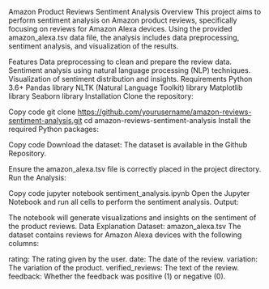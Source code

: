 Amazon Product Reviews Sentiment Analysis
Overview
This project aims to perform sentiment analysis on Amazon product reviews, specifically focusing on reviews for Amazon Alexa devices. Using the provided amazon_alexa.tsv data file, the analysis includes data preprocessing, sentiment analysis, and visualization of the results.



Features
Data preprocessing to clean and prepare the review data.
Sentiment analysis using natural language processing (NLP) techniques.
Visualization of sentiment distribution and insights.
Requirements
Python 3.6+
Pandas library
NLTK (Natural Language Toolkit) library
Matplotlib library
Seaborn library
Installation
Clone the repository:




Copy code
git clone https://github.com/yourusername/amazon-reviews-sentiment-analysis.git
cd amazon-reviews-sentiment-analysis
Install the required Python packages:



Copy code
Download the dataset:
The dataset is available in the Github Repository.



Ensure the amazon_alexa.tsv file is correctly placed in the project directory.
Run the Analysis:



Copy code
jupyter notebook sentiment_analysis.ipynb
Open the Jupyter Notebook and run all cells to perform the sentiment analysis.
Output:



The notebook will generate visualizations and insights on the sentiment of the product reviews.
Data Explanation
Dataset: amazon_alexa.tsv
The dataset contains reviews for Amazon Alexa devices with the following columns:



rating: The rating given by the user.
date: The date of the review.
variation: The variation of the product.
verified_reviews: The text of the review.
feedback: Whether the feedback was positive (1) or negative (0).
